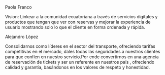 Paola Franco

Vision:
Linkear a la comunidad ecuatoriana a través de servicios digitales y productos que tengan que ver con reservas y mejorar la experiencia de usuario mostrando solo lo que el cliente en forma ordenada y rápida.


Alejandro Lòpez

Consolidarnos como líderes en el sector del transporte, ofreciendo tarifas competitivas en el mercado, dales todas las seguridades a nuestros clientes para que confíen en nuestro servicio.Por ende convertirnos en una agencia de reservación de tickets y ser un referente en nuestros país , ofreciendo calidad y garantía, basándonos en los valores de respeto y honestidad.
